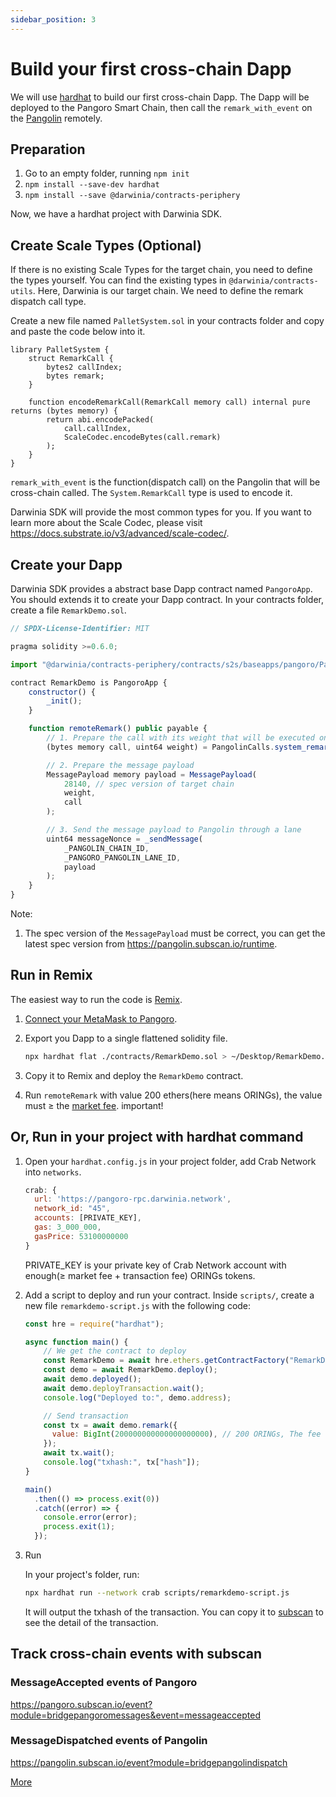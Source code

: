 ```yaml
---
sidebar_position: 3
---
```


# Build your first cross-chain Dapp

We will use [hardhat](https://hardhat.org/) to build our first cross-chain Dapp. The Dapp will be deployed to the Pangoro Smart Chain, then call the `remark_with_event` on the [Pangolin](https://docs.crab.network/evm-compatible-crab-smart-chain/get-started/darwinia-pangolin) remotely.

## Preparation

1. Go to an empty folder, running `npm init`
2. `npm install --save-dev hardhat`
3. `npm install --save @darwinia/contracts-periphery`

Now, we have a hardhat project with Darwinia SDK.

## Create Scale Types (Optional)

If there is no existing Scale Types for the target chain, you need to define the types yourself. You can find the existing types in `@darwinia/contracts-utils`. Here, Darwinia is our target chain. We need to define the remark dispatch call type.

Create a new file named `PalletSystem.sol` in your contracts folder and copy and paste the code below into it.

```solidity
library PalletSystem {
    struct RemarkCall {
        bytes2 callIndex;
        bytes remark;
    }

    function encodeRemarkCall(RemarkCall memory call) internal pure returns (bytes memory) {
        return abi.encodePacked(
            call.callIndex, 
            ScaleCodec.encodeBytes(call.remark)
        );
    }
}
```

`remark_with_event` is the function(dispatch call) on the Pangolin that will be cross-chain called. The `System.RemarkCall` type is used to encode it.

Darwinia SDK will provide the most common types for you. If you want to learn more about the Scale Codec, please visit https://docs.substrate.io/v3/advanced/scale-codec/.

## Create your Dapp

Darwinia SDK provides a abstract base Dapp contract named `PangoroApp`. You should extends it to create your Dapp contract. In your contracts folder, create a file `RemarkDemo.sol`.

```javascript
// SPDX-License-Identifier: MIT

pragma solidity >=0.6.0;

import "@darwinia/contracts-periphery/contracts/s2s/baseapps/pangoro/PangoroApp.sol";

contract RemarkDemo is PangoroApp {
    constructor() {
        _init();
    }

    function remoteRemark() public payable {
        // 1. Prepare the call with its weight that will be executed on the target chain
        (bytes memory call, uint64 weight) = PangolinCalls.system_remarkWithEvent(hex"12345678");

        // 2. Prepare the message payload
        MessagePayload memory payload = MessagePayload(
            28140, // spec version of target chain
            weight,
            call
        );

        // 3. Send the message payload to Pangolin through a lane
        uint64 messageNonce = _sendMessage(
            _PANGOLIN_CHAIN_ID,
            _PANGORO_PANGOLIN_LANE_ID,
            payload
        );
    }
}
```

Note: 

1. The spec version of the `MessagePayload` must be correct, you can get the latest spec version from https://pangolin.subscan.io/runtime.

## Run in Remix

The easiest way to run the code is [Remix](https://remix.ethereum.org/).

1. [Connect your MetaMask to Pangoro](./01-using-smart-chain-with-metamask.md).
2. Export you Dapp to a single flattened solidity file.
    
    ```bash
    npx hardhat flat ./contracts/RemarkDemo.sol > ~/Desktop/RemarkDemo.sol
    ```
    
3. Copy it to Remix and deploy the `RemarkDemo` contract.
4. Run `remoteRemark` with value 200 ethers(here means ORINGs), the value must ≥ the [market fee](../../fee.md). important!

## Or, Run in your project with hardhat command

1. Open your `hardhat.config.js` in your project folder, add Crab Network into `networks`.

    ```js
    crab: {
      url: 'https://pangoro-rpc.darwinia.network',
      network_id: "45",
      accounts: [PRIVATE_KEY],
      gas: 3_000_000,
      gasPrice: 53100000000
    }
    ```
    PRIVATE_KEY is your private key of Crab Network account with enough(≥ market fee + transaction fee) ORINGs tokens.

2. Add a script to deploy and run your contract. Inside `scripts/`, create a new file `remarkdemo-script.js` with the following code:

    ```js
    const hre = require("hardhat");

    async function main() {
        // We get the contract to deploy
        const RemarkDemo = await hre.ethers.getContractFactory("RemarkDemo");
        const demo = await RemarkDemo.deploy();
        await demo.deployed();
        await demo.deployTransaction.wait();
        console.log("Deployed to:", demo.address);

        // Send transaction
        const tx = await demo.remark({
          value: BigInt(200000000000000000000), // 200 ORINGs, The fee to use the cross-chain service, determined by the Fee Market
        });
        await tx.wait();
        console.log("txhash:", tx["hash"]);
    }

    main()
      .then(() => process.exit(0))
      .catch((error) => {
        console.error(error);
        process.exit(1);
      });
    ```

3. Run

    In your project's folder, run:

    ```bash
    npx hardhat run --network crab scripts/remarkdemo-script.js
    ```

    It will output the txhash of the transaction. You can copy it to [subscan](https://pangoro.subscan.io/) to see the detail of the transaction. 

## Track cross-chain events with subscan

### MessageAccepted events of Pangoro

https://pangoro.subscan.io/event?module=bridgepangoromessages&event=messageaccepted

### MessageDispatched events of Pangolin

https://pangolin.subscan.io/event?module=bridgepangolindispatch

[More](./02-know-your-cross-chain-status.md)
